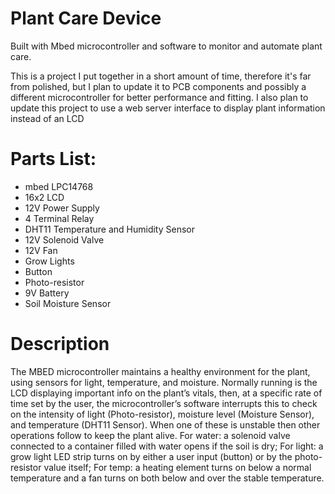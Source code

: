 # Plant Care Device

Built with Mbed microcontroller and software to monitor and automate plant care.

This is a project I put together in a short amount of time, therefore it's far from polished, but I plan to update it to PCB components and possibly a different microcontroller for better performance and fitting.
I also plan to update this project to use a web server interface to display plant information instead of an LCD

# Parts List:
-	mbed LPC14768
-	16x2 LCD
-	12V Power Supply
-	4 Terminal Relay
-	DHT11 Temperature and Humidity Sensor
-	12V Solenoid Valve
-	12V Fan
-	Grow Lights
-	Button
-	Photo-resistor
-	9V Battery
-	Soil Moisture Sensor 

# Description
The MBED microcontroller maintains a healthy environment for the plant, using sensors for light, temperature, and moisture. Normally running is the LCD displaying important info on the plant’s vitals, then, at a specific rate of time set by the user, the microcontroller’s software interrupts this to check on the intensity of light (Photo-resistor), moisture level (Moisture Sensor), and temperature (DHT11 Sensor). When one of these is unstable then other operations follow to keep the plant alive. For water: a solenoid valve connected to a container filled with water opens if the soil is dry; For light: a grow light LED strip turns on by either a user input (button) or by the photo-resistor value itself; For temp: a heating element turns on below a normal temperature and a fan turns on both below and over the stable temperature.  
